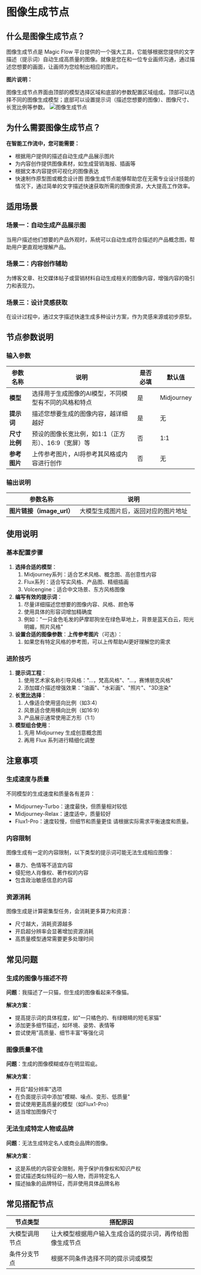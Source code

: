 # 图像生成节点
## 什么是图像生成节点？
图像生成节点是 Magic Flow 平台提供的一个强大工具，它能够根据您提供的文字描述（提示词）自动生成高质量的图像。就像是您在和一位专业画师沟通，通过描述您想要的画面，让画师为您绘制出相应的图片。

**图片说明：**

图像生成节点界面由顶部的模型选择区域和底部的参数配置区域组成。顶部可以选择不同的图像生成模型；底部可以设置提示词（描述您想要的图像）、图像尺寸、长宽比例等参数。
![图像生成节点](/static/img/Image-generation.png)

## 为什么需要图像生成节点？
**在智能工作流中，您可能需要：**
- 根据用户提供的描述自动生成产品展示图片
- 为内容创作提供图像素材，如生成营销海报、插画等
- 根据文本内容提供可视化的图像表达
- 快速制作原型图或概念设计图
图像生成节点能够帮助您在无需专业设计技能的情况下，通过简单的文字描述快速获取所需的图像资源，大大提高工作效率。
## 适用场景
### 场景一：自动生成产品展示图
当用户描述他们想要的产品外观时，系统可以自动生成符合描述的产品概念图，帮助用户更直观地理解产品。
### 场景二：内容创作辅助
为博客文章、社交媒体帖子或营销材料自动生成相关的图像内容，增强内容的吸引力和表现力。
### 场景三：设计灵感获取
在设计过程中，通过文字描述快速生成多种设计方案，作为灵感来源或初步原型。
## 节点参数说明
### 输入参数
|参数名称|说明|是否必填|默认值|
|---|---|---|---|
|**模型**|选择用于生成图像的AI模型，不同模型有不同的风格和特点|是|Midjourney|
|**提示词**|描述您想要生成的图像内容，越详细越好|是|无|
|**尺寸比例**|预设的图像长宽比例，如1:1（正方形）、16:9（宽屏）等|否|1:1|
|**参考图片**|上传参考图片，AI将参考其风格或内容进行创作|否|无|

### 输出说明
|参数名称|说明|
|---|---|
|**图片链接（**image_url**）**|大模型生成图片后，返回对应的图片地址|

## 使用说明
### 基本配置步骤
1. **选择合适的模型**：
    1. Midjourney系列：适合艺术风格、概念图、高创意性内容
    2. Flux系列：适合写实风格、产品图、精细插画
    3. Volcengine：适合中文场景、东方风格图像
2. **编写有效的提示词**：
    1. 尽量详细描述您想要的图像内容、风格、颜色等
    2. 使用具体的形容词增加精确度
    3. 例如："一只金色毛发的萨摩耶狗坐在绿色草地上，背景是蓝天白云，阳光明媚，照片风格"
3. **设置合适的图像参数**：**上传参考图片**（可选）：
    1. 如果您有特定风格的参考图，可以上传帮助AI更好理解您的需求
### 进阶技巧
1. **提示词工程**：
    1. 使用艺术家名称引导风格："...，梵高风格"、"...，赛博朋克风格"
    2. 添加媒介描述增强效果："油画"、"水彩画"、"照片"、"3D渲染"
2. **长宽比选择**：
    1. 人像适合使用竖向比例（如3:4）
    2. 风景适合使用横向比例（如16:9）
    3. 产品展示通常使用正方形（1:1）
3. **模型组合使用**：
    1. 先用 Midjourney 生成创意概念图
    2. 再用 Flux 系列进行精细化调整
## 注意事项
### 生成速度与质量
不同模型的生成速度和质量各有差异：
- Midjourney-Turbo：速度最快，但质量相对较低
- Midjourney-Relax：速度适中，质量较好
- Flux1-Pro：速度较慢，但细节和质量更佳
请根据实际需求平衡速度和质量。
### 内容限制
图像生成有一定的内容限制，以下类型的提示词可能无法生成相应图像：
- 暴力、色情等不适宜内容
- 侵犯他人肖像权、著作权的内容
- 包含政治敏感信息的内容
### 资源消耗
图像生成是计算密集型任务，会消耗更多算力和资源：
- 尺寸越大，消耗资源越多
- 开启超分辨率会显著增加资源消耗
- 高质量模型通常需要更多处理时间
## 常见问题
### 生成的图像与描述不符
**问题**：我描述了一只猫，但生成的图像看起来不像猫。

**解决方案**：
- 提高提示词的具体程度，如"一只橘色的、有绿眼睛的短毛家猫"
- 添加更多细节描述，如环境、姿势、表情等
- 尝试使用"高质量、细节丰富"等强化词
### 图像质量不佳
**问题**：生成的图像模糊或存在明显瑕疵。

**解决方案**：
- 开启"超分辨率"选项
- 在负面提示词中添加"模糊、噪点、变形、低质量"
- 尝试使用更高质量的模型（如Flux1-Pro）
- 适当增加图像尺寸
### 无法生成特定人物或品牌
**问题**：无法生成特定名人或商业品牌的图像。

**解决方案**：
- 这是系统的内容安全限制，用于保护肖像权和知识产权
- 尝试描述类似特征的一般人物，而非特定名人
- 描述抽象的品牌特征，而非使用具体品牌名称
## 常见搭配节点
|**节点类型**|**搭配原因**|
|---|---|
|大模型调用节点|让大模型根据用户输入生成合适的提示词，再传给图像生成节点|
|条件分支节点|根据不同条件选择不同的提示词或模型|